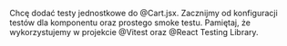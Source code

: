 Chcę dodać testy jednostkowe do @Cart.jsx. Zacznijmy od konfiguracji testów dla komponentu oraz prostego smoke testu. Pamiętaj, że wykorzystujemy w projekcie @Vitest oraz @React Testing Library.
